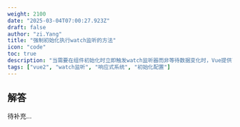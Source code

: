 ```yaml
---
weight: 2100
date: "2025-03-04T07:00:27.923Z"
draft: false
author: "zi.Yang"
title: "强制初始化执行watch监听的方法"
icon: "code"
toc: true
description: "当需要在组件初始化时立即触发watch监听器而非等待数据变化时，Vue提供了哪些实现方式？请说明配置参数或替代方案的具体用法及其原理。"
tags: ["vue2", "watch监听", "响应式系统", "初始化配置"]
---
```


## 解答

待补充...
